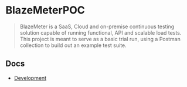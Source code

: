 # BlazeMeterPOC
> BlazeMeter is a SaaS, Cloud and on-premise continuous testing solution capable of running functional, API and scalable load tests. This project is meant to serve as a basic trial run, using a Postman collection to build out an example test suite.

## Docs
- [Development](docs/development.md)

